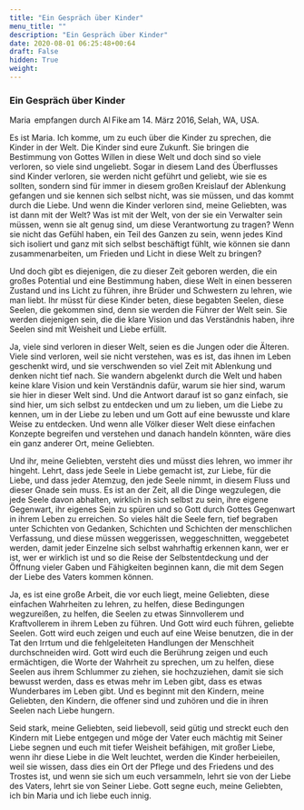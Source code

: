 ```yaml
---
title: "Ein Gespräch über Kinder"
menu_title: ""
description: "Ein Gespräch über Kinder"
date: 2020-08-01 06:25:48+00:64
draft: False
hidden: True
weight:
---
```

### Ein Gespräch über Kinder 

Maria  empfangen durch Al Fike am 14. März 2016, Selah, WA, USA.

Es ist Maria. Ich komme, um zu euch über die Kinder zu sprechen, die Kinder in der Welt. Die Kinder sind eure Zukunft. Sie bringen die Bestimmung von Gottes Willen in diese Welt und doch sind so viele verloren, so viele sind ungeliebt. Sogar in diesem Land des Überflusses sind Kinder verloren, sie werden nicht geführt und geliebt, wie sie es sollten, sondern sind für immer in diesem großen Kreislauf der Ablenkung gefangen und sie kennen sich selbst nicht, was sie müssen, und das kommt durch die Liebe. Und wenn die Kinder verloren sind, meine Geliebten, was ist dann mit der Welt? Was ist mit der Welt, von der sie ein Verwalter sein müssen, wenn sie alt genug sind, um diese Verantwortung zu tragen? Wenn sie nicht das Gefühl haben, ein Teil des Ganzen zu sein, wenn jedes Kind sich isoliert und ganz mit sich selbst beschäftigt fühlt, wie können sie dann zusammenarbeiten, um Frieden und Licht in diese Welt zu bringen? 

Und doch gibt es diejenigen, die zu dieser Zeit geboren werden, die ein großes Potential und eine Bestimmung haben, diese Welt in einen besseren Zustand und ins Licht zu führen, ihre Brüder und Schwestern zu lehren, wie man liebt. Ihr müsst für diese Kinder beten, diese begabten Seelen, diese Seelen, die gekommen sind, denn sie werden die Führer der Welt sein. Sie werden diejenigen sein, die die klare Vision und das Verständnis haben, ihre Seelen sind mit Weisheit und Liebe erfüllt. 

Ja, viele sind verloren in dieser Welt, seien es die Jungen oder die Älteren. Viele sind verloren, weil sie nicht verstehen, was es ist, das ihnen im Leben geschenkt wird, und sie verschwenden so viel Zeit mit Ablenkung und denken nicht tief nach. Sie wandern abgelenkt durch die Welt und haben keine klare Vision und kein Verständnis dafür, warum sie hier sind, warum sie hier in dieser Welt sind. Und die Antwort darauf ist so ganz einfach, sie sind hier, um sich selbst zu entdecken und um zu lieben, um die Liebe zu kennen, um in der Liebe zu leben und um Gott auf eine bewusste und klare Weise zu entdecken. Und wenn alle Völker dieser Welt diese einfachen Konzepte begreifen und verstehen und danach handeln könnten, wäre dies ein ganz anderer Ort, meine Geliebten. 

Und ihr, meine Geliebten, versteht dies und müsst dies lehren, wo immer ihr hingeht. Lehrt, dass jede Seele in Liebe gemacht ist, zur Liebe, für die Liebe, und dass jeder Atemzug, den jede Seele nimmt, in diesem Fluss und dieser Gnade sein muss. Es ist an der Zeit, all die Dinge wegzulegen, die jede Seele davon abhalten, wirklich in sich selbst zu sein, ihre eigene Gegenwart, ihr eigenes Sein zu spüren und so Gott durch Gottes Gegenwart in ihrem Leben zu erreichen. So vieles hält die Seele fern, tief begraben unter Schichten von Gedanken, Schichten und Schichten der menschlichen Verfassung, und diese müssen weggerissen, weggeschnitten, weggebetet werden, damit jeder Einzelne sich selbst wahrhaftig erkennen kann, wer er ist, wer er wirklich ist und so die Reise der Selbstentdeckung und der Öffnung vieler Gaben und Fähigkeiten beginnen kann, die mit dem Segen der Liebe des Vaters kommen können. 

Ja, es ist eine große Arbeit, die vor euch liegt, meine Geliebten, diese einfachen Wahrheiten zu lehren, zu helfen, diese Bedingungen wegzureißen, zu helfen, die Seelen zu etwas Sinnvollerem und Kraftvollerem in ihrem Leben zu führen. Und Gott wird euch führen, geliebte Seelen. Gott wird euch zeigen und euch auf eine Weise benutzen, die in der Tat den Irrtum und die fehlgeleiteten Handlungen der Menschheit durchschneiden wird. Gott wird euch die Berührung zeigen und euch ermächtigen, die Worte der Wahrheit zu sprechen, um zu helfen, diese Seelen aus ihrem Schlummer zu ziehen, sie hochzuziehen, damit sie sich bewusst werden, dass es etwas mehr im Leben gibt, dass es etwas Wunderbares im Leben gibt. Und es beginnt mit den Kindern, meine Geliebten, den Kindern, die offener sind und zuhören und die in ihren Seelen nach Liebe hungern. 

Seid stark, meine Geliebten, seid liebevoll, seid gütig und streckt euch den Kindern mit Liebe entgegen und möge der Vater euch mächtig mit Seiner Liebe segnen und euch mit tiefer Weisheit befähigen, mit großer Liebe, wenn ihr diese Liebe in die Welt leuchtet, werden die Kinder herbeieilen, weil sie wissen, dass dies ein Ort der Pflege und des Friedens und des Trostes ist, und wenn sie sich um euch versammeln, lehrt sie von der Liebe des Vaters, lehrt sie von Seiner Liebe. Gott segne euch, meine Geliebten, ich bin Maria und ich liebe euch innig. 
